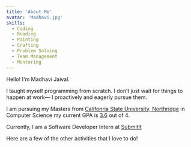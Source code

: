 ```yaml
---
title: 'About Me'
avatar: 'Madhavi.jpg'
skills:
  - Coding
  - Reading
  - Painting
  - Crafting
  - Problem Solving
  - Team Management
  - Mentoring
---
```


Hello! I'm Madhavi Jaival.

I taught myself programming from scratch. I don’t just wait for things to happen at work— I proactively and eagerly pursue them.

I am pursuing my Masters from [Califonria State University, Northridge](https://w2.csun.edu/) in Computer Science my current GPA is [3.6]() out of 4.

Currently, I am a Software Developer Intern at [SubmitIt](https://submitit.io/)

Here are a few of the other activities that I love to do!
